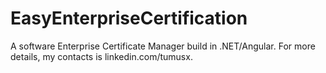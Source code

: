 # EasyEnterpriseCertification

A software  Enterprise Certificate Manager build in .NET/Angular. For more details, my contacts is linkedin.com/tumusx. 
